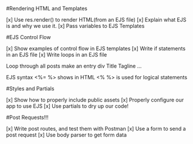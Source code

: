 #Rendering HTML and Templates

[x] Use res.render() to render HTML(from an EJS file)
[x] Explain what EJS is and why we use it.
[x] Pass variables to EJS Templates

#EJS Control Flow

[x] Show examples of control flow in EJS templates
[x] Write if statements in an EJS file
[x] Write loops in an EJS file

Loop through all posts 
  make an entry div 
    Title
    Tagline
    ...

EJS syntax 
<%= %> shows in HTML
<% %> is used for logical statements

#Styles and Partials

[x] Show how to properly include public assets
[x] Properly configure our app to use EJS
[x] Use partials to dry up our code!

#Post Requests!!!

[x] Write post routes, and test them with Postman
[x] Use a form to send a post request 
[x] Use body parser to get form data




